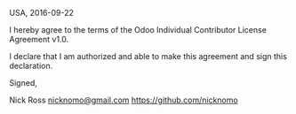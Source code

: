 USA, 2016-09-22

I hereby agree to the terms of the Odoo Individual Contributor License
Agreement v1.0.

I declare that I am authorized and able to make this agreement and sign this
declaration.

Signed,

Nick Ross nicknomo@gmail.com https://github.com/nicknomo
